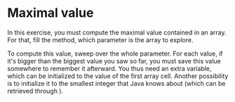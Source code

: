 # Maximal value #

In this exercise, you must compute the maximal value contained in an array.
For that, fill the method, which parameter is
the array to explore.

To compute this value, sweep over the whole parameter. For each value, if it's
bigger than the biggest value you saw so far, you must save this value somewhere to
remember it afterward. You thus need an extra variable, which can be initialized to
the value of the first array cell. Another possibility is to initialize it to the
smallest integer that Java knows about (which can be retrieved through ).

